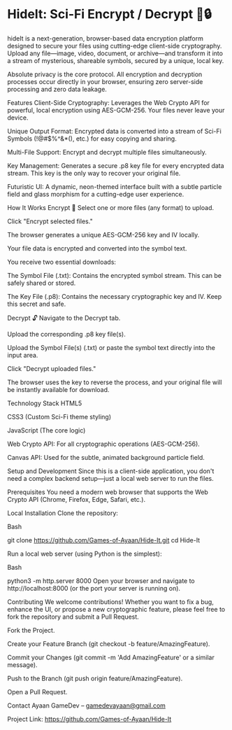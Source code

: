 # HideIt: Sci-Fi Encrypt / Decrypt 💾🔒
hideIt is a next-generation, browser-based data encryption platform designed to secure your files using cutting-edge client-side cryptography. Upload any file—image, video, document, or archive—and transform it into a stream of mysterious, shareable symbols, secured by a unique, local key.

Absolute privacy is the core protocol. All encryption and decryption processes occur directly in your browser, ensuring zero server-side processing and zero data leakage.

Features
Client-Side Cryptography: Leverages the Web Crypto API for powerful, local encryption using AES-GCM-256. Your files never leave your device.

Unique Output Format: Encrypted data is converted into a stream of Sci-Fi Symbols (!@#$%^&*(), etc.) for easy copying and sharing.

Multi-File Support: Encrypt and decrypt multiple files simultaneously.

Key Management: Generates a secure .p8 key file for every encrypted data stream. This key is the only way to recover your original file.

Futuristic UI: A dynamic, neon-themed interface built with a subtle particle field and glass morphism for a cutting-edge user experience.

How It Works
Encrypt 🔐
Select one or more files (any format) to upload.

Click "Encrypt selected files."

The browser generates a unique AES-GCM-256 key and IV locally.

Your file data is encrypted and converted into the symbol text.

You receive two essential downloads:

The Symbol File (.txt): Contains the encrypted symbol stream. This can be safely shared or stored.

The Key File (.p8): Contains the necessary cryptographic key and IV. Keep this secret and safe.

Decrypt 🔓
Navigate to the Decrypt tab.

Upload the corresponding .p8 key file(s).

Upload the Symbol File(s) (.txt) or paste the symbol text directly into the input area.

Click "Decrypt uploaded files."

The browser uses the key to reverse the process, and your original file will be instantly available for download.

Technology Stack
HTML5

CSS3 (Custom Sci-Fi theme styling)

JavaScript (The core logic)

Web Crypto API: For all cryptographic operations (AES-GCM-256).

Canvas API: Used for the subtle, animated background particle field.

Setup and Development
Since this is a client-side application, you don't need a complex backend setup—just a local web server to run the files.

Prerequisites
You need a modern web browser that supports the Web Crypto API (Chrome, Firefox, Edge, Safari, etc.).

Local Installation
Clone the repository:

Bash

git clone https://github.com/Games-of-Ayaan/Hide-It.git
cd Hide-It

Run a local web server (using Python is the simplest):

Bash

python3 -m http.server 8000
Open your browser and navigate to http://localhost:8000 (or the port your server is running on).

Contributing
We welcome contributions! Whether you want to fix a bug, enhance the UI, or propose a new cryptographic feature, please feel free to fork the repository and submit a Pull Request.

Fork the Project.

Create your Feature Branch (git checkout -b feature/AmazingFeature).

Commit your Changes (git commit -m 'Add AmazingFeature' or a similar message).

Push to the Branch (git push origin feature/AmazingFeature).

Open a Pull Request.

Contact
Ayaan GameDev – gamedevayaan@gmail.com

Project Link: https://github.com/Games-of-Ayaan/Hide-It
